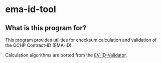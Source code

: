 # ema-id-tool

## What is this program for?
This program provides utilities for checksum calculation and validation of the OCHP Contract-ID (EMA-ID).

Calculation algorithms are ported from the [EV-ID-Validator](https://www.ochp.eu/id-validator/).
